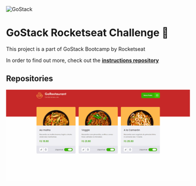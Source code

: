 <img alt="GoStack" src="https://storage.googleapis.com/golden-wind/bootcamp-gostack/header-desafios.png" />

# GoStack Rocketseat Challenge 🚀
This project is a part of GoStack Bootcamp by Rocketseat

In order to find out more, check out the **[instructions repository](https://https://github.com/rocketseat-education/bootcamp-gostack-desafios/tree/master/desafio-reactjs-crud)**

## Repositories

![Repository](https://github.com/GuilhermeErthal/Gostack-GoRestaurante-ReactJS/blob/master/src/assets/gorestaurant.gif)

